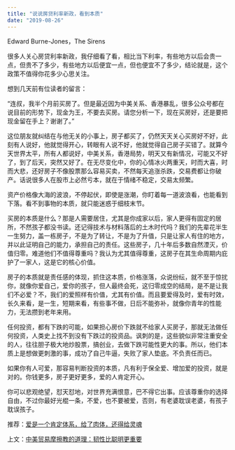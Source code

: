 ```yaml
---
title: "说说房贷利率新政，看到本质"
date: "2019-08-26"
---
```


Edward Burne-Jones，The Sirens

  

很多人关心房贷利率新政，我仔细看了看，相比当下利率，有些地方以后会贵一点，但贵不了多少，有些地方以后便宜一点，但也便宜不了多少，结论就是，这个政策不值得你花多少心思关注。  

  

想到几天前有位读者的留言：

  

“连叔，我半个月前买房了。但是最近因为中美关系、香港暴乱，很多公众号都在说目前的形势下，现金为王，不要去买房。请您分析一下，现在买房好，还是要把现金留在手上？谢谢了。”

  

这位朋友就纠结在与他无关的小事上，房子都买了，仍然天天关心买房好不好，此刻有人说好，他就觉得开心，转眼有人说不好，他就觉得自己房子买错了。就算今天世界太平，所有人都说好，中美关系，香港局势，明天又有新情况，可能又不好了，到了后天，突然又好了。在无尽变化中，你的心情冰火两重天，时而大喜，时而大悲，还好房子不像股票那么容易买卖，不然每天追涨杀跌，交易费都让你破产。话说很多人在股市上必然亏本，就在于情绪不稳定，交易太频繁。

  

资产价格像大海的波浪，不停起伏，即使是涨潮，你盯着每一道波浪看，也能看到下落。看不到事物的本质，就只能迷惑于细枝末节。

  

买房的本质是什么？那是人需要居住，尤其是你成家以后，家人更得有固定的居所，不然孩子都没书读。还记得技术与材料落后的土木时代吗？我们的先辈花半生一生努力，盖一栋房子，不是为了转让，不是为了升值，只是让家人有住的地方，并以此证明自己的能力，承担自己的责任。这些房子，几十年后多数自然湮灭，价值归零。难道他们不值得尊重吗？我认为尤其值得尊重，这房子在其生命周期内庇护了一家人，这是它的核心价值。

  

房子的本质就是责任感的体现，抓住这本质，价格涨落，众说纷纭，就不至于惊扰你，就像你爱自己，爱你的孩子，但人最终会死，这归零成空的结局，是不是让我们不必爱？不，我们的爱照样有价值，尤其有价值。而且要爱得及时，爱有时效，长久来看，是一生，短期来看，有些事不做，日后不能弥补，就像你青年的性能力，无法攒到老年来用。

  

任何投资，都有下跌的可能，如果担心房价下跌就不给家人买房子，那就无法做任何投资，人类史上找不到没有下跌过的投资品。讽刺的是，这些貌似非常注重安全的人，往往胆子极大地炒股票，搞创业，去做下跌可能性更大的事。所以，他们本质上是想做更刺激的事，成功了自己牛逼，失败了家人垫底。不负责任而已。

  

如果你有人可爱，那容易判断投资的本质，凡有利于保全爱、增加爱的投资，就是对的。你钱更多，房子更好更多，爱的人肯定开心。  

  

你可以悲观绝望，怼天怼地，对世界充满恨意，巴不得它出事。应该尊重你的选择自由，不过你最好光棍一条，不爱，也不要被爱，否则，有老婆耽误老婆，有孩子耽误孩子。  

  

推荐：[爱是一个肯定体系，给了肉体，还得给灵魂](http://mp.weixin.qq.com/s?__biz=MjM5NDU0Mjk2MQ==&mid=2651630522&idx=1&sn=d98632dcd06ef792a481e2350d969fb6&chksm=bd7e2fa48a09a6b289092cdca5f33b69515c9e3cdac11a2a54aa5f5c0f9af39d860a8cd79c96&scene=21#wechat_redirect)

上文：[中美贸易摩擦教的道理：韧性比聪明更重要](http://mp.weixin.qq.com/s?__biz=MjM5NDU0Mjk2MQ==&mid=2651634669&idx=1&sn=3223ea8ede2fb947cbc2f2a1dfb056bb&chksm=bd7e3ff38a09b6e560d1dbd3200ca94d3c5e338693e828693b937de55cc1f11f1bd3319f406f&scene=21#wechat_redirect)
